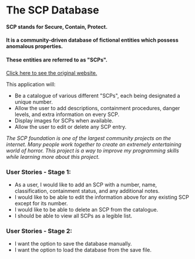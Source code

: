 # The SCP Database

#### SCP stands for Secure, Contain, Protect. 
#### It is a community-driven database of fictional entities which possess anomalous properties.
#### These entities are referred to as "SCPs".

[Click here to see the original website.](https://scp-wiki.wikidot.com/)

This application will:
- Be a catalogue of various different "SCPs", each being designated a unique number.
- Allow the user to add descriptions, containment procedures, danger levels, and extra information on every SCP.
- Display images for SCPs when available.
- Allow the user to edit or delete any SCP entry.

*The SCP foundation is one of the largest community projects on the internet. Many people work together to create
an extremely entertaining world of horror. This project is a way to improve my programming skills while learning more
about this project.*

### User Stories - Stage 1:
- As a user, I would like to add an SCP with a number, name, classification, containment status, and any additional notes.
- I would like to be able to edit the information above for any existing SCP except for its number.
- I would like to be able to delete an SCP from the catalogue.
- I should be able to view all SCPs as a legible list.
### User Stories - Stage 2:
- I want the option to save the database manually.
- I want the option to load the database from the save file.

